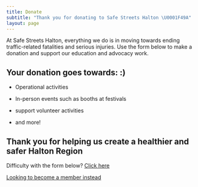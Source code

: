 ```yaml
---
title: Donate
subtitle: "Thank you for donating to Safe Streets Halton \U0001F49A"
layout: page
---
```


At Safe Streets Halton, everything we do is in moving towards ending traffic-related fatalities and serious injuries. Use the form below to make a donation and support our education and advocacy work.

## Your donation goes towards: :)

- Operational activities

- In-person events such as booths at festivals

- support volunteer activities

- and more!

## Thank you for helping us create a healthier and safer Halton Region

Difficulty with the form below? [Click here](https://github.com/gleam-lang/gleam/blob/main/CODE_OF_CONDUCT.md)

[Looking to become a member instead](https://discord.gg/Fm8Pwmy)

